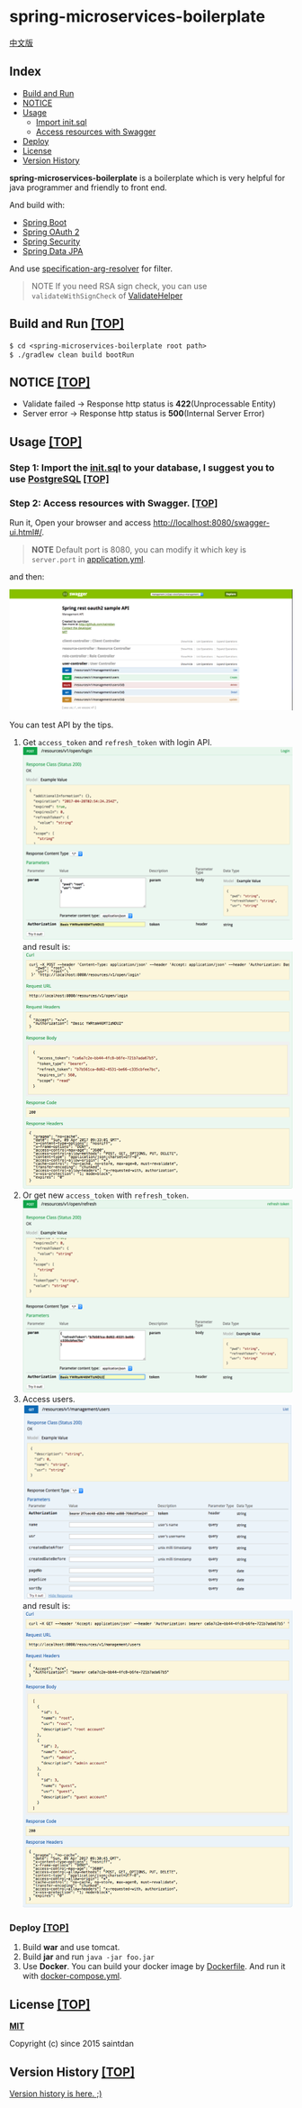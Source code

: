 # spring-microservices-boilerplate

[中文版](README_zh.md)

## <a name="index"></a>Index

- [Build and Run](#build)
- [NOTICE](#notice)
- [Usage](#usage)
  - [Import init.sql](#init)
  - [Access resources with Swagger](#swagger)
- [Deploy](#deploy)
- [License](#license)
- [Version History](#version)

**spring-microservices-boilerplate** is a boilerplate which is very helpful for java programmer and friendly to front end.

And build with:

- [Spring Boot](http://projects.spring.io/spring-boot/)
- [Spring OAuth 2](http://projects.spring.io/spring-security-oauth/)
- [Spring Security](http://projects.spring.io/spring-security/)
- [Spring Data JPA](http://projects.spring.io/spring-data-jpa/)

And use [specification-arg-resolver](https://github.com/tkaczmarzyk/specification-arg-resolver) for filter.

> NOTE If you need RSA sign check, you can use `validateWithSignCheck` of [ValidateHelper](src/main/java/com/saintdan/framework/component/ValidateHelper.java)

## <a name="build"></a>Build and Run [[TOP]](#index)

```
$ cd <spring-microservices-boilerplate root path>
$ ./gradlew clean build bootRun
```

## <a name="notice"></a>NOTICE [[TOP]](#index)

- Validate failed -> Response http status is **422**(Unprocessable Entity)
- Server error -> Response http status is **500**(Internal Server Error)

## <a name="usage"></a>Usage [[TOP]](#index)

### <a name="init"></a>Step 1: Import the [init.sql](src/main/resources/init.sql) to your database, I suggest you to use [PostgreSQL](https://www.postgresql.org/) [[TOP]](#index)

### <a name="swagger"></a>Step 2: Access resources with Swagger. [[TOP]](#index)

Run it, Open your browser and access [http://localhost:8080/swagger-ui.html#/](http://localhost:8080/swagger-ui.html#/).
> **NOTE** Default port is 8080, you can modify it which key is `server.port` in [application.yml](src/main/resources/application.yml).

and then:

![](imgs/swagger.png)

You can test API by the tips.

1. Get `access_token` and `refresh_token` with login API.
![](imgs/login.png)
and result is:
![](imgs/token.png)
2. Or get new `access_token` with `refresh_token`.
![](imgs/refresh.png)
3. Access users.
![](imgs/users.png)
and result is:
![](imgs/result.png)

### <a name="deploy"></a>Deploy [[TOP]](#index)

1. Build **war** and use tomcat.
2. Build **jar** and run `java -jar foo.jar`
3. Use **Docker**. You can build your docker image by [Dockerfile](Dockerfile). And run it with [docker-compose.yml](docker-compose.yml).

## <a name="license"></a>License [[TOP]](#index)

**[MIT](http://opensource.org/licenses/MIT)**

Copyright (c) since 2015 saintdan

## <a name="version"></a>Version History [[TOP]](#index)

[Version history is here. ;)](VERSION_HISTORY.md)